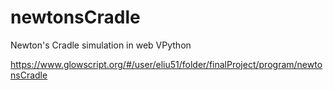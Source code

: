 # newtonsCradle
Newton's Cradle simulation in web VPython

https://www.glowscript.org/#/user/eliu51/folder/finalProject/program/newtonsCradle
